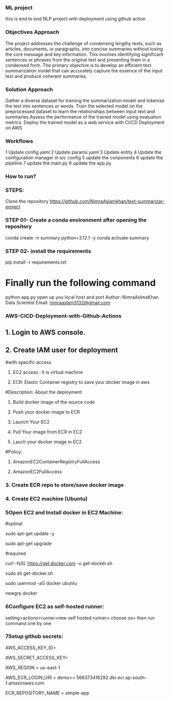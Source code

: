 ### ML project


this is  end to end NLP project with deployment using github action
### Objectives Approach

The project addresses the challenge of condensing lengthy texts, such as articles, documents, or paragraphs, into concise summaries without losing the core message and key information. This involves identifying significant sentences or phrases from the original text and presenting them in a condensed form. The primary objective is to develop an efficient text summarization model that can accurately capture the essence of the input text and produce coherent summaries.

###  Solution Approach
Gather a diverse dataset for training the summarization model and tokenize the text into sentences or words. Train the selected model on the preprocessed dataset to learn the relationships between input text and summaries.Assess the performance of the trained model using evaluation metrics. Deploy the trained model as a web service with CI/CD Deployment on AWS

### Workflows
1 Update config.yaml
2 Update params.yaml
3 Update entity
4 Update the configuration manager in src config
5 update the conponents
6 update the pipeline
7 update the main.py
8 update the app.py
### How to run?
### STEPS:
Clone the repository
https://github.com/NimraAslamkhan/text-summarizar-project

### STEP 01- Create a conda environment after opening the repository
conda create -n summary python=3.12.1 -y
conda activate summary

### STEP 02- install the requirements
pip install -r requirements.txt
# Finally run the following command
python app.py
open up you local host and port
Author: NimraAslmaKhan
Data Scientist
Email: nimraaslam3132@gmail.com


### AWS-CICD-Deployment-with-Github-Actions


## 1. Login to AWS console.


## 2. Create IAM user for deployment

#with specific access

1. EC2 access : It is virtual machine

2. ECR: Elastic Container registry to save your docker image in aws


#Description: About the deployment

1. Build docker image of the source code

2. Push your docker image to ECR

3. Launch Your EC2 

4. Pull Your image from ECR in EC2

5. Lauch your docker image in EC2

#Policy:

1. AmazonEC2ContainerRegistryFullAccess

2. AmazonEC2FullAccess


### 3. Create ECR repo to store/save docker image


### 4. Create EC2 machine (Ubuntu)

### 5Open EC2 and Install docker in EC2 Machine:
#optinal

sudo apt-get update -y

sudo apt-get upgrade

#required

curl -fsSL https://get.docker.com -o get-docker.sh

sudo sh get-docker.sh

sudo usermod -aG docker ubuntu

newgrp docker

### 6Configure EC2 as self-hosted runner:
setting>actions>runner>new self hosted runner> choose os> then run command one by one
### 7Setup github secrets:

AWS_ACCESS_KEY_ID=

AWS_SECRET_ACCESS_KEY=

AWS_REGION = us-east-1

AWS_ECR_LOGIN_URI = demo>>  566373416292.dkr.ecr.ap-south-1.amazonaws.com

ECR_REPOSITORY_NAME = simple-app
